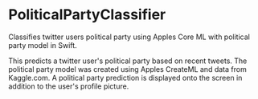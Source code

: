 # PoliticalPartyClassifier
Classifies twitter users political party using Apples Core ML with political party model in Swift.

This predicts a twitter user's political party based on recent tweets.
The political party model was created using Apples CreateML and data from Kaggle.com.
A political party prediction is displayed onto the screen in addition to the user's profile picture.
